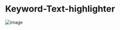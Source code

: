 # Keyword-Text-highlighter

![image](https://github.com/nafihpp/Keyword-Text-highlighter/assets/49452140/23c56128-d01d-4d07-ab90-e0ecb36cd17e)
